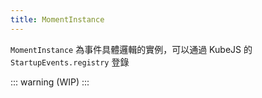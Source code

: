 ```yaml
---
title: MomentInstance
---
```


`MomentInstance` 為事件具體邏輯的實例，可以通過 KubeJS 的 `StartupEvents.registry` 登錄

::: warning (WIP)
:::